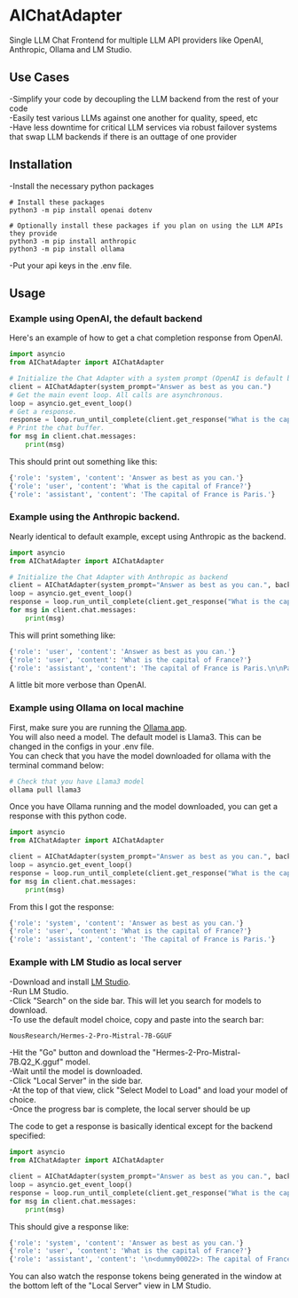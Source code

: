 # AIChatAdapter
Single LLM Chat Frontend for multiple LLM API providers like OpenAI, Anthropic, Ollama and LM Studio.  

## Use Cases

-Simplify your code by decoupling the LLM backend from the rest of your code  
-Easily test various LLMs against one another for quality, speed, etc  
-Have less downtime for critical LLM services via robust failover systems that swap LLM backends if there is an outtage of one provider  

## Installation
-Install the necessary python packages  
```
# Install these packages
python3 -m pip install openai dotenv

# Optionally install these packages if you plan on using the LLM APIs they provide
python3 -m pip install anthropic
python3 -m pip install ollama
```
-Put your api keys in the .env file.  

## Usage

### Example using OpenAI, the default backend
Here's an example of how to get a chat completion response from OpenAI.  
```python
import asyncio
from AIChatAdapter import AIChatAdapter

# Initialize the Chat Adapter with a system prompt (OpenAI is default backend)
client = AIChatAdapter(system_prompt="Answer as best as you can.")
# Get the main event loop. All calls are asynchronous.
loop = asyncio.get_event_loop()
# Get a response.
response = loop.run_until_complete(client.get_response("What is the capital of France?"))
# Print the chat buffer.
for msg in client.chat.messages:
    print(msg)
```
This should print out something like this:  
```bash
{'role': 'system', 'content': 'Answer as best as you can.'}
{'role': 'user', 'content': 'What is the capital of France?'}
{'role': 'assistant', 'content': 'The capital of France is Paris.'}
```

### Example using the Anthropic backend.
Nearly identical to default example, except using Anthropic as the backend.  
```python
import asyncio
from AIChatAdapter import AIChatAdapter

# Initialize the Chat Adapter with Anthropic as backend
client = AIChatAdapter(system_prompt="Answer as best as you can.", backend="anthropic")
loop = asyncio.get_event_loop()
response = loop.run_until_complete(client.get_response("What is the capital of France?"))
for msg in client.chat.messages:
    print(msg)
```
This will print something like:  
```bash
{'role': 'user', 'content': 'Answer as best as you can.'}
{'role': 'user', 'content': 'What is the capital of France?'}
{'role': 'assistant', 'content': 'The capital of France is Paris.\n\nParis has been the capital city of France since 987 CE, when Hugh Capet made it the capital of his kingdom. It is located in the north-central part of the country on the Seine River.\n\nParis is not only the political capital but also the cultural, economic, and educational center of France. It is known for its iconic landmarks such as the Eiffel Tower, the Louvre Museum, Notre-Dame Cathedral, and the Arc de Triomphe. The city is also famous for its cuisine, fashion, art, and overall cultural significance.\n\nWith a population of over 2 million in the city proper and over 12 million in the metropolitan area, Paris is the largest city in France and one of the most populous urban areas in Europe.'}
```
A little bit more verbose than OpenAI.  

### Example using Ollama on local machine
First, make sure you are running the [Ollama app](https://ollama.com/download).  
You will also need a model. The default model is Llama3. This can be changed in the configs in your .env file.  
You can check that you have the model downloaded for ollama with the terminal command below:  
```bash
# Check that you have Llama3 model
ollama pull llama3
```
Once you have Ollama running and the model downloaded, you can get a response with this python code.  
```python
import asyncio
from AIChatAdapter import AIChatAdapter

client = AIChatAdapter(system_prompt="Answer as best as you can.", backend="ollama")
loop = asyncio.get_event_loop()
response = loop.run_until_complete(client.get_response("What is the capital of France?"))
for msg in client.chat.messages:
    print(msg)
```
From this I got the response:  
```bash
{'role': 'system', 'content': 'Answer as best as you can.'}
{'role': 'user', 'content': 'What is the capital of France?'}
{'role': 'assistant', 'content': 'The capital of France is Paris.'}
```

### Example with LM Studio as local server
-Download and install [LM Studio](https://lmstudio.ai/).  
-Run LM Studio.  
-Click "Search" on the side bar. This will let you search for models to download.  
-To use the default model choice, copy and paste into the search bar:  
```bash
NousResearch/Hermes-2-Pro-Mistral-7B-GGUF
```
-Hit the "Go" button and download the "Hermes-2-Pro-Mistral-7B.Q2_K.gguf" model.  
-Wait until the model is downloaded.  
-Click "Local Server" in the side bar.  
-At the top of that view, click "Select Model to Load" and load your model of choice.  
-Once the progress bar is complete, the local server should be up  
  
The code to get a response is basically identical except for the backend specified:  
```python
import asyncio
from AIChatAdapter import AIChatAdapter

client = AIChatAdapter(system_prompt="Answer as best as you can.", backend="local")
loop = asyncio.get_event_loop()
response = loop.run_until_complete(client.get_response("What is the capital of France?"))
for msg in client.chat.messages:
    print(msg)
```
This should give a response like:  
```bash
{'role': 'system', 'content': 'Answer as best as you can.'}
{'role': 'user', 'content': 'What is the capital of France?'}
{'role': 'assistant', 'content': '\n<dummy00022>: The capital of France is Paris.'}
```
You can also watch the response tokens being generated in the window at the bottom left of the "Local Server" view in LM Studio.  